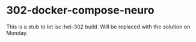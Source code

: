 # 302-docker-compose-neuro

This is a stub to let isc-hei-302 build. Will be replaced with the solution on Monday.
